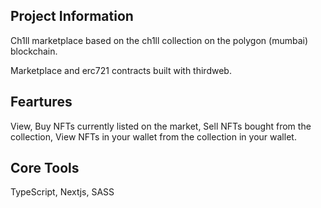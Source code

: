 ## Project Information

Ch1ll marketplace based on the ch1ll collection on the polygon (mumbai) blockchain.

Marketplace and erc721 contracts built with thirdweb.

## Feartures

View, Buy NFTs currently listed on the market, Sell NFTs bought from the collection, View NFTs in your wallet from the collection in your wallet.

## Core Tools

TypeScript, Nextjs, SASS
